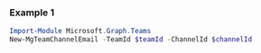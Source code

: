 ### Example 1
```powershell
Import-Module Microsoft.Graph.Teams
New-MgTeamChannelEmail -TeamId $teamId -ChannelId $channelId
```
